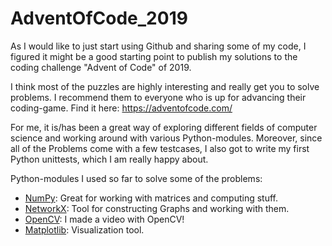 # AdventOfCode_2019
As I would like to just start using Github  and sharing some of my code, 
I figured it might be a good starting point to publish my solutions 
to the coding challenge "Advent of Code" of 2019.

I think most of the puzzles are highly interesting and really get you to solve problems. 
I recommend them to everyone who is up for advancing their coding-game. 
Find it here: https://adventofcode.com/

For me, it is/has been a great way of exploring different fields of computer science
and working around with various Python-modules. Moreover, since all of the Problems come
with a few testcases, I also got to write my first Python unittests, which I am really happy about.

Python-modules I used so far to solve some of the problems:
* [NumPy](https://numpy.org/): Great for working with matrices and computing stuff.
* [NetworkX](https://networkx.github.io/): Tool for constructing Graphs and working with them.
* [OpenCV](https://opencv.org/): I made a video with OpenCV!
* [Matplotlib](https://matplotlib.org/): Visualization tool.
